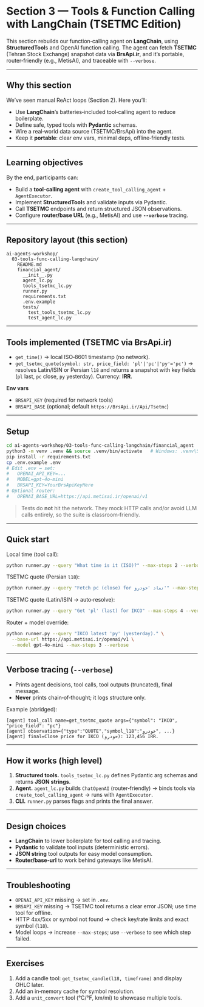 # Section 3 — Tools & Function Calling with **LangChain** (TSETMC Edition)

This section rebuilds our function‑calling agent on **LangChain**, using **StructuredTool**s and OpenAI function calling. The agent can fetch **TSETMC** (Tehran Stock Exchange) snapshot data via **BrsApi.ir**, and it’s portable, router‑friendly (e.g., MetisAI), and traceable with `--verbose`.

---

## Why this section

We’ve seen manual ReAct loops (Section 2). Here you’ll:

* Use **LangChain**’s batteries‑included tool‑calling agent to reduce boilerplate.
* Define safe, typed tools with **Pydantic** schemas.
* Wire a real‑world data source (TSETMC/BrsApi) into the agent.
* Keep it **portable**: clear env vars, minimal deps, offline‑friendly tests.

---

## Learning objectives

By the end, participants can:

* Build a **tool‑calling agent** with `create_tool_calling_agent` + `AgentExecutor`.
* Implement **StructuredTool**s and validate inputs via Pydantic.
* Call **TSETMC** endpoints and return structured JSON observations.
* Configure **router/base URL** (e.g., MetisAI) and use **`--verbose`** tracing.

---

## Repository layout (this section)

```
ai-agents-workshop/
  03-tools-func-calling-langchain/
    README.md
    financial_agent/
      __init__.py
      agent_lc.py
      tools_tsetmc_lc.py
      runner.py
      requirements.txt
      .env.example
      tests/
        test_tools_tsetmc_lc.py
        test_agent_lc.py
```

---

## Tools implemented (TSETMC via BrsApi.ir)

* `get_time()` → local ISO‑8601 timestamp (no network).
* `get_tsetmc_quote(symbol: str, price_field: 'pl'|'pc'|'py'='pc')` →
  resolves Latin/ISIN or Persian `l18` and returns a snapshot with key fields (`pl` last, `pc` close, `py` yesterday). Currency: **IRR**.

**Env vars**

* `BRSAPI_KEY` (required for network tools)
* `BRSAPI_BASE` (optional; default `https://BrsApi.ir/Api/Tsetmc`)

---

## Setup

```bash
cd ai-agents-workshop/03-tools-func-calling-langchain/financial_agent
python3 -m venv .venv && source .venv/bin/activate   # Windows: .venv\Scripts\activate
pip install -r requirements.txt
cp .env.example .env
# Edit .env → set:
#   OPENAI_API_KEY=...
#   MODEL=gpt-4o-mini
#   BRSAPI_KEY=YourBrsApiKeyHere
# Optional router:
#   OPENAI_BASE_URL=https://api.metisai.ir/openai/v1
```

> Tests do **not** hit the network. They mock HTTP calls and/or avoid LLM calls entirely, so the suite is classroom‑friendly.

---

## Quick start

Local time (tool call):

```bash
python runner.py --query "What time is it (ISO)?" --max-steps 2 --verbose
```

TSETMC quote (Persian `l18`):

```bash
python runner.py --query "Fetch pc (close) for نماد 'خودرو'" --max-steps 4 --verbose
```

TSETMC quote (Latin/ISIN → auto‑resolve):

```bash
python runner.py --query "Get 'pl' (last) for IKCO" --max-steps 4 --verbose
```

Router + model override:

```bash
python runner.py --query "IKCO latest 'py' (yesterday)." \
  --base-url https://api.metisai.ir/openai/v1 \
  --model gpt-4o-mini --max-steps 3 --verbose
```

---

## Verbose tracing (`--verbose`)

* Prints agent decisions, tool calls, tool outputs (truncated), final message.
* **Never** prints chain‑of‑thought; it logs structure only.

Example (abridged):

```
[agent] tool_call name=get_tsetmc_quote args={"symbol": "IKCO", "price_field": "pc"}
[agent] observation={"type":"QUOTE","symbol_l18":"خودرو", ...}
[agent] final=Close price for IKCO (خودرو): 123,456 IRR.
```

---

## How it works (high level)

1. **Structured tools.** `tools_tsetmc_lc.py` defines Pydantic arg schemas and returns **JSON strings**.
2. **Agent.** `agent_lc.py` builds `ChatOpenAI` (router‑friendly) → binds tools via `create_tool_calling_agent` → runs with `AgentExecutor`.
3. **CLI.** `runner.py` parses flags and prints the final answer.

---

## Design choices

* **LangChain** to lower boilerplate for tool calling and tracing.
* **Pydantic** to validate tool inputs (deterministic errors).
* **JSON string** tool outputs for easy model consumption.
* **Router/base‑url** to work behind gateways like MetisAI.

---

## Troubleshooting

* `OPENAI_API_KEY` missing → set in `.env`.
* `BRSAPI_KEY` missing → TSETMC tool returns a clear error JSON; use time tool for offline.
* HTTP 4xx/5xx or symbol not found → check key/rate limits and exact symbol (`l18`).
* Model loops → increase `--max-steps`; use `--verbose` to see which step failed.

---

## Exercises

1. Add a candle tool: `get_tsetmc_candle(l18, timeframe)` and display OHLC later.
2. Add an in‑memory cache for symbol resolution.
3. Add a `unit_convert` tool (°C/°F, km/mi) to showcase multiple tools.